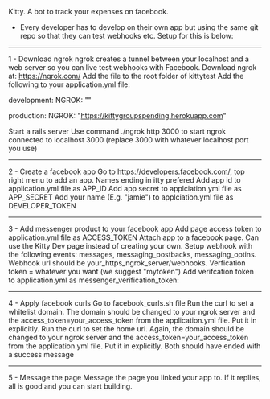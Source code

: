 Kitty. A bot to track your expenses on facebook.
- Every developer has to develop on their own app but using the same git repo so that they can test webhooks etc. Setup for this is below:

--------------------------------------------------------------------------------------------

1 - Download ngrok
ngrok creates a tunnel between your localhost and a web server so you can live test webhooks with Facebook.
Download ngrok at: https://ngrok.com/
Add the file to the root folder of kittytest
Add the following to your application.yml file:

development:
  NGROK: "<Your HTTPS ngrok server>"

production:
  NGROK: "https://kittygroupspending.herokuapp.com"

Start a rails server
Use command ./ngrok http 3000 to start ngrok connected to localhost 3000 (replace 3000 with whatever localhost port you use)

--------------------------------------------------------------------------------------------

2 - Create a facebook app
Go to https://developers.facebook.com/, top right menu to add an app. Names ending in itty prefered
Add app id to application.yml file as APP_ID
Add app secret to applciation.yml file as APP_SECRET
Add your name (E.g. "jamie") to applciation.yml file as DEVELOPER_TOKEN

--------------------------------------------------------------------------------------------

3 - Add messenger product to your facebook app
Add page access token to application.yml file as ACCESS_TOKEN
Attach app to a facebook page. Can use the Kitty Dev page instead of creating your own.
Setup webhook with the following events: messages, messaging_postbacks, messaging_optins. Webhook url should be your_https_ngrok_server/webhooks. Verfication token = whatever you want (we suggest "mytoken")
Add verifcation token to application.yml as messenger_verification_token:

--------------------------------------------------------------------------------------------

4 - Apply facebook curls
Go to facebook_curls.sh file
Run the curl to set a whitelist domain. The domain should be changed to your ngrok server and the access_token=your_access_token from the application.yml file. Put it in explicitly.
Run the curl to set the home url. Again, the domain should be changed to your ngrok server and the access_token=your_access_token from the application.yml file. Put it in explicitly.
Both should have ended with a success message

--------------------------------------------------------------------------------------------

5 - Message the page
Message the page you linked your app to. If it replies, all is good and you can start building.
